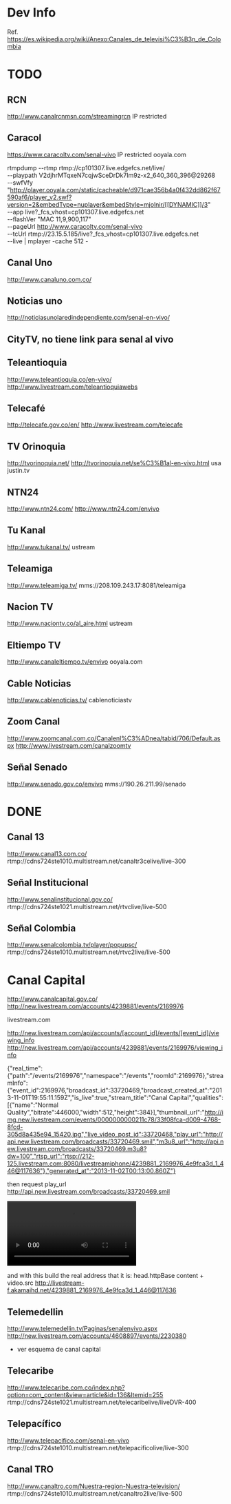 Dev Info
========

Ref. https://es.wikipedia.org/wiki/Anexo:Canales_de_televisi%C3%B3n_de_Colombia

# TODO #

## RCN ##
http://www.canalrcnmsn.com/streamingrcn
IP restricted

## Caracol ##
https://www.caracoltv.com/senal-vivo
IP restricted
ooyala.com

rtmpdump --rtmp rtmp://cp101307.live.edgefcs.net/live/ \
         --playpath V2djhrMTqxeN7cqjwSceDrDk7Im9z-x2_640_360_396@29268 \
         --swfVfy "http://player.ooyala.com/static/cacheable/d971cae356b4a0f432dd862f67590af6/player_v2.swf?version=2&embedType=nuplayer&embedStyle=mjolnir/[[DYNAMIC]]/3" \
         --app live?_fcs_vhost=cp101307.live.edgefcs.net \
         --flashVer "MAC 11,9,900,117" \
         --pageUrl http://www.caracoltv.com/senal-vivo \
         --tcUrl rtmp://23.15.5.185/live?_fcs_vhost=cp101307.live.edgefcs.net \
         --live | mplayer -cache 512 -

## Canal Uno ##
http://www.canaluno.com.co/

## Noticias uno ##
http://noticiasunolaredindependiente.com/senal-en-vivo/

## CityTV, no tiene link para senal al vivo ##

## Teleantioquia ##
http://www.teleantioquia.co/en-vivo/
http://www.livestream.com/teleantioquiawebs

## Telecafé ##
http://telecafe.gov.co/en/
http://www.livestream.com/telecafe

## TV Orinoquia ##
http://tvorinoquia.net/
http://tvorinoquia.net/se%C3%B1al-en-vivo.html
usa justin.tv

## NTN24 ##
http://www.ntn24.com/
http://www.ntn24.com/envivo

## Tu Kanal ##
http://www.tukanal.tv/
ustream

## Teleamiga ##
http://www.teleamiga.tv/
mms://208.109.243.17:8081/teleamiga

## Nacion TV ##
http://www.naciontv.co/al_aire.html
ustream

## Eltiempo TV ##
http://www.canaleltiempo.tv/envivo
ooyala.com

## Cable Noticias ##
http://www.cablenoticias.tv/
cablenoticiastv

## Zoom Canal ##
http://www.zoomcanal.com.co/Canalenl%C3%ADnea/tabid/706/Default.aspx
http://www.livestream.com/canalzoomtv

## Señal Senado ##
http://www.senado.gov.co/envivo
mms://190.26.211.99/senado

# DONE #

## Canal 13 ##
http://www.canal13.com.co/
rtmp://cdns724ste1010.multistream.net/canaltr3celive/live-300

## Señal Institucional ##
http://www.senalinstitucional.gov.co/
rtmp://cdns724ste1021.multistream.net/rtvclive/live-500

## Señal Colombia ##
http://www.senalcolombia.tv/player/popupsc/
rtmp://cdns724ste1010.multistream.net/rtvc2live/live-500

# Canal Capital #
http://www.canalcapital.gov.co/
http://new.livestream.com/accounts/4239881/events/2169976

livestream.com

http://new.livestream.com/api/accounts/[account_id]/events/[event_id]/viewing_info
http://new.livestream.com/api/accounts/4239881/events/2169976/viewing_info

{"real_time":{"path":"/events/2169976","namespace":"/events","roomId":2169976},"streamInfo":{"event_id":2169976,"broadcast_id":33720469,"broadcast_created_at":"2013-11-01T19:55:11.159Z","is_live":true,"stream_title":"Canal Capital","qualities":[{"name":"Normal Quality","bitrate":446000,"width":512,"height":384}],"thumbnail_url":"http://img.new.livestream.com/events/0000000000211c78/33f08fca-d009-4768-8fcd-305d8a435e94_15420.jpg","live_video_post_id":33720468,"play_url":"http://api.new.livestream.com/broadcasts/33720469.smil","m3u8_url":"http://api.new.livestream.com/broadcasts/33720469.m3u8?dw=100","rtsp_url":"rtsp://212-125.livestream.com:8080/livestreamiphone/4239881_2169976_4e9fca3d_1_446@117636"},"generated_at":"2013-11-02T00:13:00.860Z"}

then request play_url
http://api.new.livestream.com/broadcasts/33720469.smil

<smil xmlns="http://www.w3.org/2001/SMIL20/Language">
<head>
<meta name="title" content="4239881_2169976_4e9fca3d_1"/>
<meta name="httpBase" content="http://livestream-f.akamaihd.net/"/>
</head>
<body>
<switch id="4239881_2169976_4e9fca3d_1">
<video src="4239881_2169976_4e9fca3d_1_446@117636" system-bitrate="446000"/>
</switch>
</body>
</smil>

and with this build the real address that it is:
head.httpBase content + video.src
http://livestream-f.akamaihd.net/4239881_2169976_4e9fca3d_1_446@117636

## Telemedellin ##
http://www.telemedellin.tv/Paginas/senalenvivo.aspx
http://new.livestream.com/accounts/4608897/events/2230380
* ver esquema de canal capital

## Telecaribe ##
http://www.telecaribe.com.co/index.php?option=com_content&view=article&id=136&Itemid=255
rtmp://cdns724ste1021.multistream.net/telecaribelive/liveDVR-400

## Telepacífico ##
http://www.telepacifico.com/senal-en-vivo
rtmp://cdns724ste1010.multistream.net/telepacificolive/live-300

## Canal TRO ##
http://www.canaltro.com/Nuestra-region-Nuestra-television/
rtmp://cdns724ste1010.multistream.net/canaltro2live/live-500

